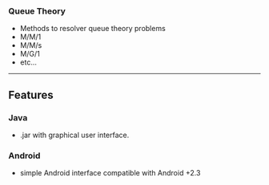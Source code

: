 ### Queue Theory

* Methods to resolver queue theory problems
* M/M/1
* M/M/s
* M/G/1
* etc...
 
------

## Features

### Java
* .jar with graphical user interface.

### Android
* simple Android interface compatible with Android +2.3
